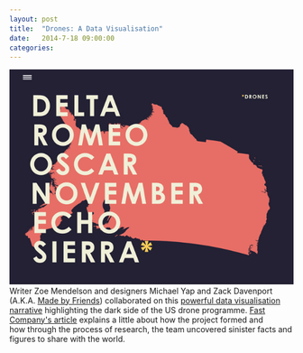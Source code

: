 ```yaml
---
layout: post
title:  "Drones: A Data Visualisation"
date:   2014-7-18 09:00:00
categories: 
---
```


![Drones: A Data Visualisation](/img/drones.jpg)
Writer Zoe Mendelson and designers Michael Yap and Zack Davenport (A.K.A. <a title="Made By Friends" href="http://madebyfriends.co/" target="_blank">Made by Friends</a>) collaborated on this <a title="Drones" href="http://www.madebyfriends.co/drones">powerful data visualisation narrative</a> highlighting the dark side of the US drone programme. <a title="Fast Co Design" href="http://www.fastcodesign.com/3032885/infographic-of-the-day/just-how-powerful-is-the-reaper-drone" target="_blank">Fast Company's article</a> explains a little about how the project formed and how through the process of research, the team uncovered sinister facts and figures to share with the world.